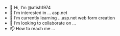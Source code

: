 - 👋 Hi, I’m @atish1974
- 👀 I’m interested in ... asp.net
- 🌱 I’m currently learning ...asp.net web form creation
- 💞️ I’m looking to collaborate on ...
- 📫 How to reach me ...

<!---
atish1974/atish1974 is a ✨ special ✨ repository because its `README.md` (this file) appears on your GitHub profile.
You can click the Preview link to take a look at your changes.
--->

